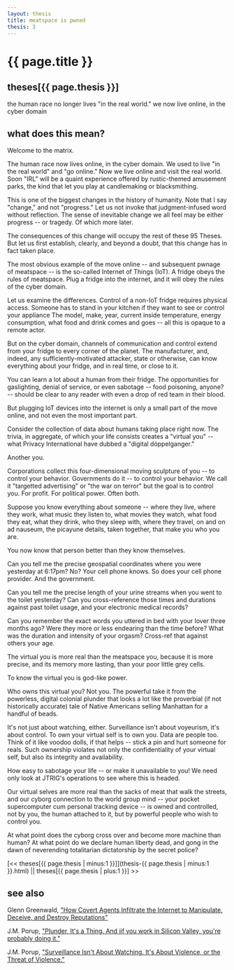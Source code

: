 ```yaml
---
layout: thesis
title: meatspace is pwned
thesis: 3
---
```


<h1 id="html">{{ page.title }}</h1>

<h2 id="html">theses[{{ page.thesis }}]</h2>

the human race no longer lives "in the real world." we now live online, in the cyber domain

<h2 id="html">what does this mean?</h2>


Welcome to the matrix.

The human race now lives online, in the cyber domain. We used to live "in the real world" and "go online." Now we live online and visit the real world. Soon "IRL" will be a quaint experience offered by rustic-themed amusement parks, the kind that let you play at candlemaking or blacksmithing.

This is one of the biggest changes in the history of humanity. Note that I say "change," and not "progress." Let us not invoke that judgment-infused word without reflection. The sense of inevitable change we all feel may be either progress -- or tragedy. Of which more later.

The consequences of this change will occupy the rest of these 95 Theses. But let us first establish, clearly, and beyond a doubt, that this change has in fact taken place.

The most obvious example of the move online -- and subsequent pwnage of meatspace -- is the so-called Internet of Things (IoT). A fridge obeys the rules of meatspace. Plug a fridge into the internet, and it will obey the rules of the cyber domain.

Let us examine the differences. Control of a non-IoT fridge requires physical access. Someone has to stand in your kitchen if they want to see or control your appliance  The model, make, year, current inside temperature, energy consumption, what food and drink comes and goes -- all this is opaque to a remote actor.

But on the cyber domain, channels of communication and control extend from your fridge to every corner of the planet. The manufacturer, and, indeed, any sufficiently-motivated attacker, state or otherwise, can know everything about your fridge, and in real time, or close to it.

You can learn a lot about a human from their fridge. The opportunities for gaslighting, denial of service, or even sabotage -- food poisoning, anyone? -- should be clear to any reader with even a drop of red team in their blood.

But plugging IoT devices into the internet is only a small part of the move online, and not even the most important part.

Consider the collection of data about humans taking place right now. The trivia, in aggregate, of which your life consists creates a "virtual you" -- what Privacy International have dubbed a "digital döppelganger."

Another you.

Corporations collect this four-dimensional moving sculpture of you -- to control your behavior. Governments do it -- to control your behavior. We call it "targetted advertising" or "the war on terror" but the goal is to control you. For profit. For political power. Often both.

Suppose you know everything about someone -- where they live, where they work, what music they listen to, what movies they watch, what food they eat, what they drink, who they sleep with, where they travel, on and on ad nauseum, the picayune details, taken together, that make you who you are.

You now know that person better than they know themselves.

Can you tell me the precise geospatial coordinates where you were yesterday at 6:17pm? No? Your cell phone knows. So does your cell phone provider. And the government.

Can you tell me the precise length of your urine streams when you went to the toilet yesterday? Can you cross-reference those times and durations against past toilet usage, and your electronic medical records?

Can you remember the exact words you uttered in bed with your lover three months ago? Were they more or less endearing than the time before? What was the duration and intensity of your orgasm? Cross-ref that against others your age.

The virtual you is more real than the meatspace you, because it is more precise, and its memory more lasting, than your poor little grey cells.

To know the virtual you is god-like power.

Who owns this virtual you? Not you. The powerful take it from the powerless, digital colonial plunder that looks a lot like the proverbial (if not historically accurate) tale of Native Americans selling Manhattan for a handful of beads.

It's not just about watching, either. Surveillance isn't about voyeurism, it's about control. To own your virtual self is to own you. Data are people too. Think of it like voodoo dolls, if that helps -- stick a pin and hurt someone for reals. Such ownership violates not only the confidentiality of your virtual self, but also its integrity and availability.

How easy to sabotage your life -- or make it unavailable to you! We need only look at JTRIG's operations to see where this is headed.

Our virtual selves are more real than the sacks of meat that walk the streets, and our cyborg connection to the world group mind -- your pocket supercomputer cum personal tracking device -- is owned and controlled, not by you, the human attached to it, but by powerful people who wish to control you.

At what point does the cyborg cross over and become more machine than human? At what point do we declare human liberty dead, and gong in the dawn of neverending totalitarian dictatorship by the secret police?

[\<\< theses[{{ page.thesis | minus:1 }}]](thesis-{{ page.thesis | minus:1 }}.html)  ||  theses[{{ page.thesis | plus:1 }}] \>\>

<h2 id="html">see also</h2>

Glenn Greenwald, ["How Covert Agents Infiltrate the Internet to Manipulate, Deceive, and Destroy Reputations"](https://theintercept.com/2014/02/24/jtrig-manipulation/)

J.M. Porup, ["Plunder, It's a Thing. And iif you work in Silicon Valley, you're probably doing it."](https://medium.com/@toholdaquill/plunder-it-s-a-thing-b449485812bc)

J.M. Porup, ["Surveillance Isn't About Watching. It's About Violence, or the Threat of Violence."](https://medium.com/@toholdaquill/surveillance-isnt-about-watching-a65b5eaadaf0)
